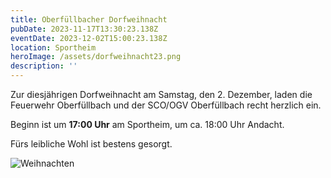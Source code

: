 ```yaml
---
title: Oberfüllbacher Dorfweihnacht
pubDate: 2023-11-17T13:30:23.138Z
eventDate: 2023-12-02T15:00:23.138Z
location: Sportheim
heroImage: /assets/dorfweihnacht23.png
description: ''
---
```


Zur diesjährigen Dorfweihnacht am Samstag, den 2. Dezember, laden die Feuerwehr Oberfüllbach und der SCO/OGV Oberfüllbach recht herzlich ein.

Beginn ist um **17:00 Uhr** am Sportheim, um ca. 18:00 Uhr Andacht.

Fürs leibliche Wohl ist bestens gesorgt.

![Weihnachten](/assets/dorfweihnacht23.gif "Dorfweihnacht")